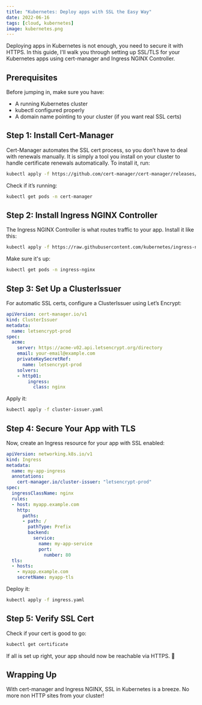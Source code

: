 ```yaml
---
title: "Kubernetes: Deploy apps with SSL the Easy Way"
date: 2022-06-16
tags: [cloud, kubernetes]
image: kubernetes.png
---
```


Deploying apps in Kubernetes is not enough, you need to secure it with HTTPS. In this guide, I'll walk you through setting up SSL/TLS for your Kubernetes apps using cert-manager and Ingress NGINX Controller.

## Prerequisites

Before jumping in, make sure you have:

* A running Kubernetes cluster
* kubectl configured properly
* A domain name pointing to your cluster (if you want real SSL certs)

## Step 1: Install Cert-Manager

Cert-Manager automates the SSL cert process, so you don’t have to deal with renewals manually. It is simply a tool you install on your cluster to handle certificate renewals automatically. To install it, run:

```sh
kubectl apply -f https://github.com/cert-manager/cert-manager/releases/download/v1.8.2/cert-manager.yaml
```

Check if it’s running:

```sh
kubectl get pods -n cert-manager
```

## Step 2: Install Ingress NGINX Controller

The Ingress NGINX Controller is what routes traffic to your app. Install it like this:

```sh
kubectl apply -f https://raw.githubusercontent.com/kubernetes/ingress-nginx/controller-v1.3.1/deploy/static/provider/aws/deploy.yaml
```

Make sure it's up:

```sh
kubectl get pods -n ingress-nginx
```

## Step 3: Set Up a ClusterIssuer

For automatic SSL certs, configure a ClusterIssuer using Let’s Encrypt:

```yaml
apiVersion: cert-manager.io/v1
kind: ClusterIssuer
metadata:
  name: letsencrypt-prod
spec:
  acme:
    server: https://acme-v02.api.letsencrypt.org/directory
    email: your-email@example.com
    privateKeySecretRef:
      name: letsencrypt-prod
    solvers:
    - http01:
        ingress:
          class: nginx
```

Apply it:

```sh
kubectl apply -f cluster-issuer.yaml
```

## Step 4: Secure Your App with TLS

Now, create an Ingress resource for your app with SSL enabled:

```yaml
apiVersion: networking.k8s.io/v1
kind: Ingress
metadata:
  name: my-app-ingress
  annotations:
    cert-manager.io/cluster-issuer: "letsencrypt-prod"
spec:
  ingressClassName: nginx
  rules:
  - host: myapp.example.com
    http:
      paths:
      - path: /
        pathType: Prefix
        backend:
          service:
            name: my-app-service
            port:
              number: 80
  tls:
  - hosts:
    - myapp.example.com
    secretName: myapp-tls
```

Deploy it:

```sh
kubectl apply -f ingress.yaml
```

## Step 5: Verify SSL Cert

Check if your cert is good to go:

```sh
kubectl get certificate
```

If all is set up right, your app should now be reachable via HTTPS. 🎉

## Wrapping Up

With cert-manager and Ingress NGINX, SSL in Kubernetes is a breeze. No more non HTTP sites from your cluster!

